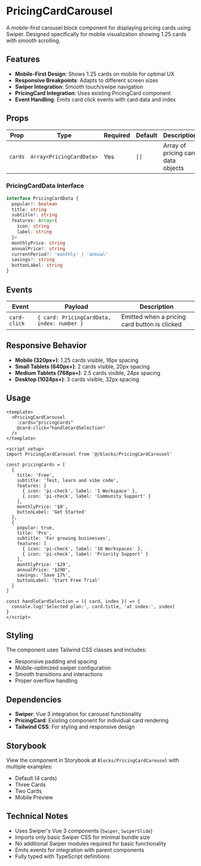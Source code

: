 # PricingCardCarousel

A mobile-first carousel block component for displaying pricing cards using Swiper. Designed specifically for mobile visualization showing 1.25 cards with smooth scrolling.

## Features

- **Mobile-First Design**: Shows 1.25 cards on mobile for optimal UX
- **Responsive Breakpoints**: Adapts to different screen sizes
- **Swiper Integration**: Smooth touch/swipe navigation
- **PricingCard Integration**: Uses existing PricingCard component
- **Event Handling**: Emits card click events with card data and index

## Props

| Prop | Type | Required | Default | Description |
|------|------|----------|---------|-------------|
| `cards` | `Array<PricingCardData>` | Yes | `[]` | Array of pricing card data objects |

### PricingCardData Interface

```typescript
interface PricingCardData {
  popular?: boolean
  title: string
  subtitle?: string
  features: Array<{
    icon: string
    label: string
  }>
  monthlyPrice: string
  annualPrice?: string
  currentPeriod?: 'monthly' | 'annual'
  savings?: string
  buttonLabel: string
}
```

## Events

| Event | Payload | Description |
|-------|---------|-------------|
| `card-click` | `{ card: PricingCardData, index: number }` | Emitted when a pricing card button is clicked |

## Responsive Behavior

- **Mobile (320px+)**: 1.25 cards visible, 16px spacing
- **Small Tablets (640px+)**: 2 cards visible, 20px spacing
- **Medium Tablets (768px+)**: 2.5 cards visible, 24px spacing
- **Desktop (1024px+)**: 3 cards visible, 32px spacing

## Usage

```vue
<template>
  <PricingCardCarousel 
    :cards="pricingCards" 
    @card-click="handleCardSelection"
  />
</template>

<script setup>
import PricingCardCarousel from '@/blocks/PricingCardCarousel'

const pricingCards = [
  {
    title: 'Free',
    subtitle: 'Test, learn and vibe code',
    features: [
      { icon: 'pi-check', label: '1 Workspace' },
      { icon: 'pi-check', label: 'Community Support' }
    ],
    monthlyPrice: '$0',
    buttonLabel: 'Get Started'
  },
  {
    popular: true,
    title: 'Pro',
    subtitle: 'For growing businesses',
    features: [
      { icon: 'pi-check', label: '10 Workspaces' },
      { icon: 'pi-check', label: 'Priority Support' }
    ],
    monthlyPrice: '$29',
    annualPrice: '$290',
    savings: 'Save 17%',
    buttonLabel: 'Start Free Trial'
  }
]

const handleCardSelection = ({ card, index }) => {
  console.log('Selected plan:', card.title, 'at index:', index)
}
</script>
```

## Styling

The component uses Tailwind CSS classes and includes:
- Responsive padding and spacing
- Mobile-optimized swiper configuration
- Smooth transitions and interactions
- Proper overflow handling

## Dependencies

- **Swiper**: Vue 3 integration for carousel functionality
- **PricingCard**: Existing component for individual card rendering
- **Tailwind CSS**: For styling and responsive design

## Storybook

View the component in Storybook at `Blocks/PricingCardCarousel` with multiple examples:
- Default (4 cards)
- Three Cards
- Two Cards  
- Mobile Preview

## Technical Notes

- Uses Swiper's Vue 3 components (`Swiper`, `SwiperSlide`)
- Imports only basic Swiper CSS for minimal bundle size
- No additional Swiper modules required for basic functionality
- Emits events for integration with parent components
- Fully typed with TypeScript definitions
